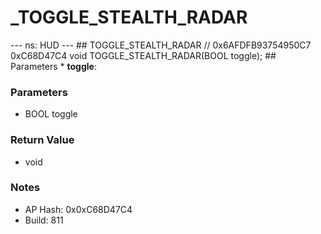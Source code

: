 # _TOGGLE_STEALTH_RADAR

--- ns: HUD --- ## TOGGLE_STEALTH_RADAR  // 0x6AFDFB93754950C7 0xC68D47C4 void TOGGLE_STEALTH_RADAR(BOOL toggle);   ## Parameters * **toggle**:

### Parameters
* BOOL toggle

### Return Value
* void

### Notes
* AP Hash: 0x0xC68D47C4
* Build: 811

